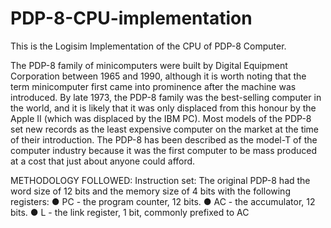 # PDP-8-CPU-implementation
This is the Logisim Implementation of the CPU of PDP-8 Computer.

The PDP-8 family of minicomputers were built by Digital Equipment Corporation between 1965 and 1990, although it is worth noting that the term minicomputer first came into prominence after the machine was introduced. By late 1973, the PDP-8 family was the best-selling computer in the world, and it is likely that it was only displaced from this honour by the Apple II (which was displaced by the IBM PC). Most models of the PDP-8 set new records as the least expensive computer on the market at the time of their introduction. The PDP-8 has been described as the model-T of the computer industry because it was the first computer to be mass produced at a cost that just about anyone could afford.

METHODOLOGY FOLLOWED:
Instruction set: The original PDP-8 had the word size of 12 bits and the memory size of 4 bits with the following registers:
● PC - the program counter, 12 bits. 
● AC - the accumulator, 12 bits. 
● L - the link register, 1 bit, commonly prefixed to AC


